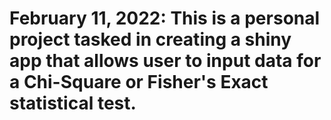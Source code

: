 # February 11, 2022: This is a personal project tasked in creating a shiny app that allows user to input data for a Chi-Square or Fisher's Exact statistical test.
